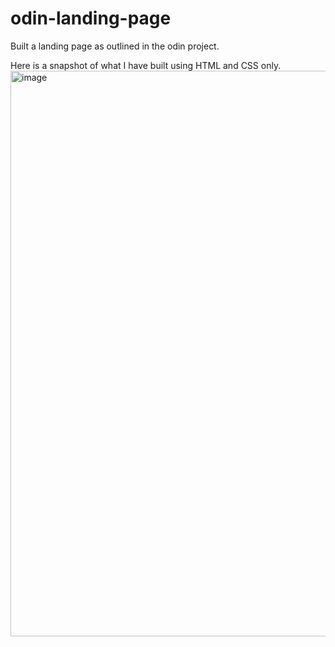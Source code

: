 # odin-landing-page
Built a landing page as outlined in the odin project. 

Here is a snapshot of what I have built using HTML and CSS only. 
<img width="905" alt="image" src="https://user-images.githubusercontent.com/79386282/213967046-aed008a5-9bc1-4e0e-8d89-3b14e91e4ef6.png">

